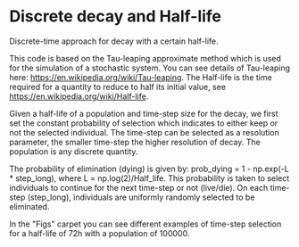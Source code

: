 # Discrete decay and Half-life
Discrete-time approach for decay with a certain half-life.

This code is based on the Tau-leaping approximate method which is used for the simulation of a stochastic system.
You can see details of Tau-leaping here: https://en.wikipedia.org/wiki/Tau-leaping.
The Half-life is the time required for a quantity to reduce to half its initial value, see https://en.wikipedia.org/wiki/Half-life.

Given a half-life of a population and time-step size for the decay, we first set the constant probability of selection which indicates to either keep or not the selected individual. The time-step can be selected as a resolution parameter, the smaller time-step the higher resolution of decay. The population is any discrete quantity.

The probability of elimination (dying) is given by:
prob_dying = 1 - np.exp(-L * step_long), where L = np.log(2)/Half_life.
This probability is taken to select individuals to continue for the next time-step or not (live/die).
On each time-step (step_long), individuals are uniformly randomly selected to be eliminated.

In the "Figs" carpet you can see different examples of time-step selection for a half-life of 72h with a population of 100000.


